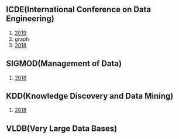 ## ICDE(International Conference on Data Engineering)
1. [2019](https://conferences.computer.org/icde/2019/#!/toc/0)
  1. graph
1. [2018](https://dblp.org/db/conf/icde/icde2018)

## SIGMOD(Management of Data)
1. [2018](https://dblp.org/db/conf/sigmod/sigmod2018)

## KDD(Knowledge Discovery and Data Mining)
1. [2018](https://dblp.org/db/conf/kdd/kdd2018)

## VLDB(Very Large Data Bases)

